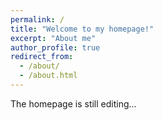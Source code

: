 ```yaml
---
permalink: /
title: "Welcome to my homepage!"
excerpt: "About me"
author_profile: true
redirect_from: 
  - /about/
  - /about.html
---
```


The homepage is still editing...
